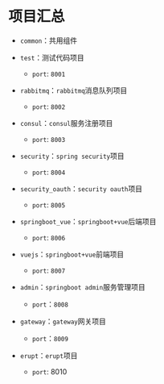 # 项目汇总
- `common`：共用组件

- `test`：测试代码项目
  - `port`: `8001`

- `rabbitmq`：`rabbitmq`消息队列项目
  - `port`: `8002`
  
- `consul`：`consul`服务注册项目
  - `port`: `8003`

- `security`：`spring security`项目
  - `port`: `8004`
  
- `security_oauth`：`security oauth`项目
  - `port`: `8005`
  
- `springboot_vue`：`springboot+vue`后端项目
  - `port`: `8006`
  
- `vuejs`：`springboot+vue`前端项目
  - `port`: `8007`
  
- `admin`：`springboot admin`服务管理项目
  - `port`：`8008`
  
- `gateway`：`gateway`网关项目
  - `port`：`8009`
  
- `erupt`：`erupt`项目
  - `port`: 8010
